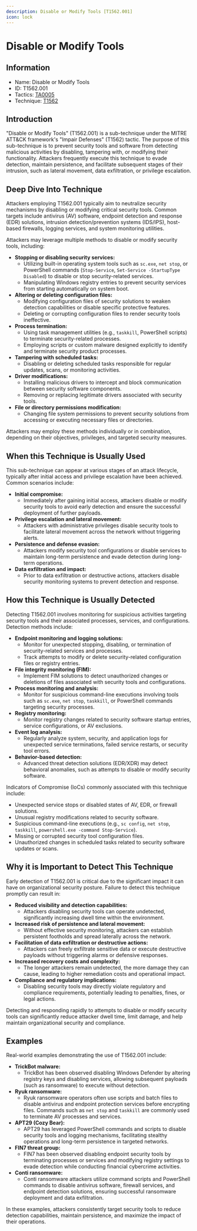 ```yaml
---
description: Disable or Modify Tools [T1562.001]
icon: lock
---
```


# Disable or Modify Tools

## Information

* Name: Disable or Modify Tools
* ID: T1562.001
* Tactics: [TA0005](../)
* Technique: [T1562](./)

## Introduction

"Disable or Modify Tools" (T1562.001) is a sub-technique under the MITRE ATT\&CK framework's "Impair Defenses" (T1562) tactic. The purpose of this sub-technique is to prevent security tools and software from detecting malicious activities by disabling, tampering with, or modifying their functionality. Attackers frequently execute this technique to evade detection, maintain persistence, and facilitate subsequent stages of their intrusion, such as lateral movement, data exfiltration, or privilege escalation.

## Deep Dive Into Technique

Attackers employing T1562.001 typically aim to neutralize security mechanisms by disabling or modifying critical security tools. Common targets include antivirus (AV) software, endpoint detection and response (EDR) solutions, intrusion detection/prevention systems (IDS/IPS), host-based firewalls, logging services, and system monitoring utilities.

Attackers may leverage multiple methods to disable or modify security tools, including:

* **Stopping or disabling security services:**
  * Utilizing built-in operating system tools such as `sc.exe`, `net stop`, or PowerShell commands (`Stop-Service`, `Set-Service -StartupType Disabled`) to disable or stop security-related services.
  * Manipulating Windows registry entries to prevent security services from starting automatically on system boot.
* **Altering or deleting configuration files:**
  * Modifying configuration files of security solutions to weaken detection capabilities or disable specific protective features.
  * Deleting or corrupting configuration files to render security tools ineffective.
* **Process termination:**
  * Using task management utilities (e.g., `taskkill`, PowerShell scripts) to terminate security-related processes.
  * Employing scripts or custom malware designed explicitly to identify and terminate security product processes.
* **Tampering with scheduled tasks:**
  * Disabling or deleting scheduled tasks responsible for regular updates, scans, or monitoring activities.
* **Driver modifications:**
  * Installing malicious drivers to intercept and block communication between security software components.
  * Removing or replacing legitimate drivers associated with security tools.
* **File or directory permissions modification:**
  * Changing file system permissions to prevent security solutions from accessing or executing necessary files or directories.

Attackers may employ these methods individually or in combination, depending on their objectives, privileges, and targeted security measures.

## When this Technique is Usually Used

This sub-technique can appear at various stages of an attack lifecycle, typically after initial access and privilege escalation have been achieved. Common scenarios include:

* **Initial compromise:**
  * Immediately after gaining initial access, attackers disable or modify security tools to avoid early detection and ensure the successful deployment of further payloads.
* **Privilege escalation and lateral movement:**
  * Attackers with administrative privileges disable security tools to facilitate lateral movement across the network without triggering alerts.
* **Persistence and defense evasion:**
  * Attackers modify security tool configurations or disable services to maintain long-term persistence and evade detection during long-term operations.
* **Data exfiltration and impact:**
  * Prior to data exfiltration or destructive actions, attackers disable security monitoring systems to prevent detection and response.

## How this Technique is Usually Detected

Detecting T1562.001 involves monitoring for suspicious activities targeting security tools and their associated processes, services, and configurations. Detection methods include:

* **Endpoint monitoring and logging solutions:**
  * Monitor for unexpected stopping, disabling, or termination of security-related services and processes.
  * Track attempts to modify or delete security-related configuration files or registry entries.
* **File integrity monitoring (FIM):**
  * Implement FIM solutions to detect unauthorized changes or deletions of files associated with security tools and configurations.
* **Process monitoring and analysis:**
  * Monitor for suspicious command-line executions involving tools such as `sc.exe`, `net stop`, `taskkill`, or PowerShell commands targeting security processes.
* **Registry monitoring:**
  * Monitor registry changes related to security software startup entries, service configurations, or AV exclusions.
* **Event log analysis:**
  * Regularly analyze system, security, and application logs for unexpected service terminations, failed service restarts, or security tool errors.
* **Behavior-based detection:**
  * Advanced threat detection solutions (EDR/XDR) may detect behavioral anomalies, such as attempts to disable or modify security software.

Indicators of Compromise (IoCs) commonly associated with this technique include:

* Unexpected service stops or disabled states of AV, EDR, or firewall solutions.
* Unusual registry modifications related to security software.
* Suspicious command-line executions (e.g., `sc config`, `net stop`, `taskkill`, `powershell.exe -command Stop-Service`).
* Missing or corrupted security tool configuration files.
* Unauthorized changes in scheduled tasks related to security software updates or scans.

## Why it is Important to Detect This Technique

Early detection of T1562.001 is critical due to the significant impact it can have on organizational security posture. Failure to detect this technique promptly can result in:

* **Reduced visibility and detection capabilities:**
  * Attackers disabling security tools can operate undetected, significantly increasing dwell time within the environment.
* **Increased risk of persistence and lateral movement:**
  * Without effective security monitoring, attackers can establish persistent footholds and spread laterally across the network.
* **Facilitation of data exfiltration or destructive actions:**
  * Attackers can freely exfiltrate sensitive data or execute destructive payloads without triggering alarms or defensive responses.
* **Increased recovery costs and complexity:**
  * The longer attackers remain undetected, the more damage they can cause, leading to higher remediation costs and operational impact.
* **Compliance and regulatory implications:**
  * Disabling security tools may directly violate regulatory and compliance requirements, potentially leading to penalties, fines, or legal actions.

Detecting and responding rapidly to attempts to disable or modify security tools can significantly reduce attacker dwell time, limit damage, and help maintain organizational security and compliance.

## Examples

Real-world examples demonstrating the use of T1562.001 include:

* **TrickBot malware:**
  * TrickBot has been observed disabling Windows Defender by altering registry keys and disabling services, allowing subsequent payloads (such as ransomware) to execute without detection.
* **Ryuk ransomware:**
  * Ryuk ransomware operators often use scripts and batch files to disable antivirus and endpoint protection services before encrypting files. Commands such as `net stop` and `taskkill` are commonly used to terminate AV processes and services.
* **APT29 (Cozy Bear):**
  * APT29 has leveraged PowerShell commands and scripts to disable security tools and logging mechanisms, facilitating stealthy operations and long-term persistence in targeted networks.
* **FIN7 threat group:**
  * FIN7 has been observed disabling endpoint security tools by terminating processes or services and modifying registry settings to evade detection while conducting financial cybercrime activities.
* **Conti ransomware:**
  * Conti ransomware attackers utilize command scripts and PowerShell commands to disable antivirus software, firewall services, and endpoint detection solutions, ensuring successful ransomware deployment and data exfiltration.

In these examples, attackers consistently target security tools to reduce detection capabilities, maintain persistence, and maximize the impact of their operations.
